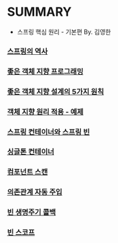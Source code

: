 # SUMMARY 
- 스프링 핵심 원리 - 기본편 By. 김영한

### [스프링의 역사](https://github.com/codesejin/spring-core/blob/281774086c185d2215768462bc2d8b1e44b661a8/Downloads/study/core/summary/C1_1_%EC%8A%A4%ED%94%84%EB%A7%81%EC%9D%98%20%EC%97%AD%EC%82%AC.md)

### [좋은 객체 지향 프로그래밍](https://github.com/codesejin/spring-core/blob/281774086c185d2215768462bc2d8b1e44b661a8/Downloads/study/core/summary/C1_3_%EC%A2%8B%EC%9D%80%20%EA%B0%9D%EC%B2%B4%20%EC%A7%80%ED%96%A5%20%ED%94%84%EB%A1%9C%EA%B7%B8%EB%9E%98%EB%B0%8D.md)

### [좋은 객체 지향 설계의 5가지 원칙](https://github.com/codesejin/spring-core/blob/281774086c185d2215768462bc2d8b1e44b661a8/Downloads/study/core/summary/C1_4_%EC%A2%8B%EC%9D%80%20%EA%B0%9D%EC%B2%B4%20%EC%A7%80%ED%96%A5%20%EC%84%A4%EA%B3%84%EC%9D%98%205%EA%B0%80%EC%A7%80%20%EC%9B%90%EC%B9%99.md)

### [객체 지향 원리 적용 - 예제](https://github.com/codesejin/spring-core/blob/281774086c185d2215768462bc2d8b1e44b661a8/Downloads/study/core/summary/C3_%EA%B0%9D%EC%B2%B4%20%EC%A7%80%ED%96%A5%20%EC%9B%90%EB%A6%AC%20%EC%A0%81%EC%9A%A9.md)

### [스프링 컨테이너와 스프링 빈](https://github.com/codesejin/spring-core/blob/281774086c185d2215768462bc2d8b1e44b661a8/Downloads/study/core/summary/C4_%EC%8A%A4%ED%94%84%EB%A7%81%20%EC%BB%A8%ED%85%8C%EC%9D%B4%EB%84%88%EC%99%80%20%EC%8A%A4%ED%94%84%EB%A7%81%20%EB%B9%88.md)

### [싱글톤 컨테이너](https://github.com/codesejin/spring-core/blob/281774086c185d2215768462bc2d8b1e44b661a8/Downloads/study/core/summary/C5_%EC%8B%B1%EA%B8%80%ED%86%A4%20%EC%BB%A8%ED%85%8C%EC%9D%B4%EB%84%88.md)

### [컴포넌트 스캔](https://github.com/codesejin/spring-core/blob/281774086c185d2215768462bc2d8b1e44b661a8/Downloads/study/core/summary/C6_%EC%BB%B4%ED%8F%AC%EB%84%8C%ED%8A%B8%20%EC%8A%A4%EC%BA%94.md)

### [의존관계 자동 주입](https://github.com/codesejin/spring-core/blob/281774086c185d2215768462bc2d8b1e44b661a8/Downloads/study/core/summary/C7_%EC%9D%98%EC%A1%B4%EA%B4%80%EA%B3%84%20%EC%9E%90%EB%8F%99%20%EC%A3%BC%EC%9E%85.md)

### [빈 생명주기 콜백](https://github.com/codesejin/spring-core/blob/281774086c185d2215768462bc2d8b1e44b661a8/Downloads/study/core/summary/C8_%EB%B9%88%20%EC%83%9D%EB%AA%85%EC%A3%BC%EA%B8%B0%20%EC%BD%9C%EB%B0%B1.md)

### [빈 스코프](https://github.com/codesejin/spring-core/blob/b8e95194beec44c9e277a3900077b8e7168ff8aa/Downloads/study/core/summary/C9_%EB%B9%88%20%EC%8A%A4%EC%BD%94%ED%94%84.md)

